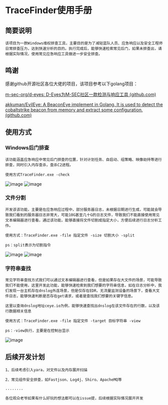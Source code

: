# TraceFinder使用手册

## 简要说明

	该项目为一款Windows维权排查工具，主要目的是为了减轻蓝队人员、应急响应以及安全工程师日常排查压力，达到快速分析的目的。执行完成后，能够快速检索常见后门，如果未排查出，请根据实际情况，使用常见应急响应工具做进一步安全排查。

## 鸣谢

感谢github开源社区各位大佬的项目，该项目参考以下golang项目：

[m-sec-org/d-eyes: D-Eyes为M-SEC社区一款检测与响应工具 (github.com)](https://github.com/m-sec-org/d-eyes)

[akkuman/EvilEye: A BeaconEye implement in Golang. It is used to detect the cobaltstrike beacon from memory and extract some configuration. (github.com)](https://github.com/akkuman/EvilEye)

## 使用方式

### Windows后门排查

	该功能涵盖应急响应中常见后门排查的位置，针对计划任务、自启动、组策略、映像劫持等进行排查，同时引入内存查杀，查杀C2进程。

	使用方式TraceFinder.exe -check

​![image](https://github.com/user-attachments/assets/02d2ea22-2be1-4821-8482-992f1f8bb6da)
![image](https://github.com/user-attachments/assets/8d0d3046-33a9-4e0f-abdd-de1b14b49125)

### 文件分割

	开发该该功能，主要是在应急响应过程中，部分服务器日志，未根据日期进行生成，可能就会导致我们看到的服务器日志非常大，可能10G甚至几十G的日志文件，导致我们不能直接使用常见文本编辑器进行查看，通过该功能，能够直接将文件切割成指定大小，方便后续进行日志分析工作。

	使用方式：TraceFinder.exe -file 指定文件 -size 切割大小 -split

	ps：split表示为切割指令

![image](https://github.com/user-attachments/assets/d56dd746-b42a-4ca9-b9ec-f79349ffb459)
​![image](https://github.com/user-attachments/assets/37d827fc-cb5e-4647-a6bd-04be1a47c61e)

### 字符串查找

	常见字符串查找方式我们可以通过文本编辑器进行查看，但是如果存在大文件的场景，可能导致我们不能使用，这里开发此功能，能够快速检索到我们想要的字符串信息，如在日志分析中，我们发现一台主机存在dnslog外连场景，但是仅存在EDR，无流量监测设备的场景下，查看大文件日志，能够快速判断是否存在get请求，或者是查找我们想要的关键字信息。

	这里以查询dnslog地址ceye.io为例，能够快速查找出dnslog在该文件存在的行数，以及该行数据相关信息

	使用方式：TraceFinder.exe -file 指定文件 -target 目标字符串 -view

	ps：-view执行，主要是在控制台显示
![image](https://github.com/user-attachments/assets/36308445-5faf-4d9d-957a-e82822b0eb3f)​

## 后续开发计划

	1、后续考虑引入yara，对文件以及内存展开扫描

	2、常见组件安全排查，如Fastjson、Log4j、Shiro、ApacheMQ等

	........

	各位观众老爷如果有什么好玩的想法都可以在issue提，后续根据实际情况展开开发
